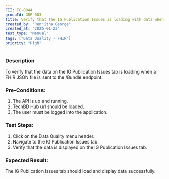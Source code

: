 ```yaml
---
FII: TC-0044
groupId: GRP-003
title: Verify that the IG Publication Issues is loading with data when a FHIR JSON file is sent to the /Bundle endpoint
created_by: "Renjitha George"
created_at: "2025-01-23"
test_type: "Manual"
tags: ["Data Quality - FHIR"]
priority: "High"
---
```


### Description

To verify that the data on the IG Publication Issues tab is loading when a FHIR
JSON file is sent to the /Bundle endpoint.

### Pre-Conditions:

1. The API is up and running.
2. TechBD Hub url should be loaded.
3. The user must be logged into the application.

### Test Steps:

1. Click on the Data Quality menu header.
2. Navigate to the IG Publication Issues tab.
3. Verify that the data is displayed on the IG Publication Issues tab.

### Expected Result:

The IG Publication Issues tab should load and display data successfully.
